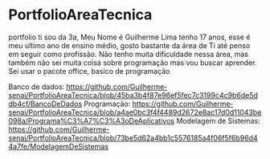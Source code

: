 # PortfolioAreaTecnica
portfolio ti sou da 3a,
Meu Nome é Guilherme Lima tenho 17 anos, esse é meu ultimo ano de ensino médio, gosto bastante da área de Ti até penso em seguir como profissão.
Não tenho muita dificuldade nessa área, mas também não sei muita coisa sobre programação mas vou buscar aprender.
Sei usar o pacote office, basico de programação

Banco de dados: https://github.com/Guilherme-senai/PortfolioAreaTecnica/blob/45ba3b4f87e96ef5fec7c3199c4c9b6de5ddb4cf/BancoDeDados
Programação: https://github.com/Guilherme-senai/PortfolioAreaTecnica/blob/a4ae0bc3f4f4489d2672e8ac17d0d11043be098a/Programa%C3%A7%C3%A3oDeAplicativos
Modelagem de Sistemas: https://github.com/Guilherme-senai/PortfolioAreaTecnica/blob/73be5d62a4bb1c5576185a4f06f5f6b96d44a7fe/ModelagemDeSistemas
